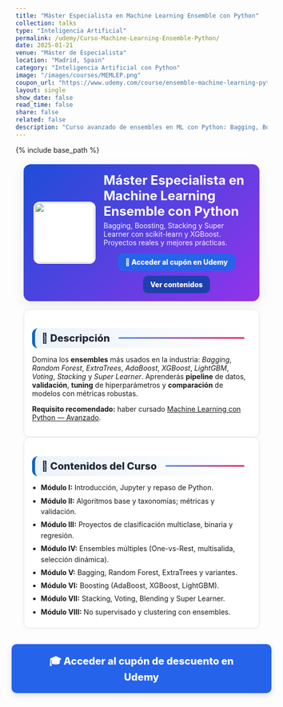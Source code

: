 ```yaml
---
title: "Máster Especialista en Machine Learning Ensemble con Python"
collection: talks
type: "Inteligencia Artificial"
permalink: /udemy/Curso-Machine-Learning-Ensemble-Python/
date: 2025-01-21
venue: "Máster de Especialista"
location: "Madrid, Spain"
category: "Inteligencia Artificial con Python"
image: "/images/courses/MEMLEP.png"
coupon_url: "https://www.udemy.com/course/ensemble-machine-learning-python/?couponCode=SEP_2025"
layout: single
show_date: false
read_time: false
share: false
related: false
description: "Curso avanzado de ensembles en ML con Python: Bagging, Boosting, Stacking y Super Learner con scikit-learn y XGBoost."
---
```


{% include base_path %}

<!-- ✅ SEO básico -->
<link rel="canonical" href="{{ site.url }}{{ page.permalink }}">
<meta name="robots" content="index,follow">
<meta name="description" content="Máster de especialización en Machine Learning Ensemble con Python: Bagging, Boosting, Stacking, Super Learner y proyectos reales con scikit-learn y XGBoost.">

<!-- ✅ Open Graph / Twitter -->
<meta property="og:title" content="Máster Especialista en Machine Learning Ensemble con Python">
<meta property="og:description" content="Bagging, Boosting, Stacking y Super Learner con Python. Proyectos reales y técnicas avanzadas de ensembles.">
<meta property="og:type" content="website">
<meta property="og:url" content="{{ site.url }}{{ page.permalink }}">
<meta property="og:image" content="{{ site.url }}{{ page.image }}">
<meta property="og:image:width" content="1200"><meta property="og:image:height" content="630">

<meta name="twitter:card" content="summary_large_image">
<meta name="twitter:title" content="Máster Especialista en Machine Learning Ensemble con Python">
<meta name="twitter:description" content="Domina modelos ensemblados con scikit-learn y XGBoost: Bagging, Boosting, Stacking y Super Learner.">
<meta name="twitter:image" content="{{ site.url }}{{ page.image }}">

<!-- ✅ JSON-LD (Course + Offer) -->
<script type="application/ld+json">
{
  "@context": "https://schema.org",
  "@type": "Course",
  "name": "Máster Especialista en Machine Learning Ensemble con Python",
  "description": "Curso avanzado de modelos ensemblados: Bagging, Boosting, Stacking y Super Learner con Python (scikit-learn, XGBoost).",
  "provider": { "@type": "Organization", "name": "Udemy", "sameAs": "https://www.udemy.com" },
  "educationalCredentialAwarded": "Certificado de finalización",
  "inLanguage": "es",
  "url": "{{ page.coupon_url }}",
  "image": "{{ site.url }}{{ page.image }}",
  "isAccessibleForFree": false,
  "hasCourseInstance": {
    "@type": "CourseInstance",
    "name": "Máster Especialista en Machine Learning Ensemble con Python",
    "courseMode": "online",
    "courseWorkload": "PT30H",
    "inLanguage": "es",
    "startDate": "2025-01-21",
    "endDate": "2025-12-31",
    "eventAttendanceMode": "https://schema.org/OnlineEventAttendanceMode",
    "eventStatus": "https://schema.org/EventScheduled",
    "location": { "@type": "VirtualLocation", "url": "https://www.udemy.com" },
    "organizer": { "@type": "Organization", "name": "Udemy", "url": "https://www.udemy.com" },
    "performer": { "@type": "Person", "name": "Manuel Castillo-Cara", "url": "https://www.manuelcastillo.eu/" },
    "offers": {
      "@type": "Offer",
      "url": "{{ page.coupon_url }}",
      "priceCurrency": "USD",
      "price": "12.00",
      "availability": "https://schema.org/InStock",
      "validFrom": "2025-04-01",
      "category": "Education"
    }
  }
}
</script>

<!-- 🎨 Estilos unificados -->
<style>
  :root{
    --ink:#1f2937; --muted:#6b7280; --bd:#e5e7eb; --soft:#f8fafc;
    --card:#ffffff; --brand:#1565c0;
    --cta:#2563eb; --cta-hover:#1d4ed8; --cta-soft:#eaf1ff;
  }
  .course-wrap{max-width:1050px;margin:0 auto;padding:0 1rem}

  /* HERO */
  .course-hero{
    display:flex; gap:1rem; align-items:center; flex-wrap:wrap;
    background:linear-gradient(135deg,#1d4ed8 0%, #9333ea 100%);
    color:#fff; border-radius:14px; padding:1rem 1.25rem; margin:1.25rem 0 1rem;
    box-shadow:0 8px 24px rgba(0,0,0,.08);
  }
  .course-hero img{width:120px;height:120px;object-fit:cover;border-radius:12px;background:#fff;border:2px solid rgba(255,255,255,.7)}
  .course-hero h1{font-size:1.6rem;margin:.1rem 0 .3rem;line-height:1.2}
  .course-hero p{margin:0;opacity:.95}
  .hero-actions{display:flex;justify-content:center;align-items:center;gap:.6rem;flex-wrap:wrap;margin-top:.8rem;text-align:center}

  /* Botones */
  .btn{display:inline-block;padding:.65em 1.05em;border-radius:10px;font-weight:800;text-decoration:none;border:0;cursor:pointer;transition:transform .06s ease,box-shadow .15s ease,background-color .15s ease}
  .btn:hover{transform:translateY(-1px);box-shadow:0 6px 16px rgba(0,0,0,.18)}
  .btn-primary{background:var(--cta);color:#fff !important}
  .btn-primary:hover{background:var(--cta-hover) !important}
  .btn-ghost{background:#1e40af;color:#fff !important;border:none}
  .btn-ghost:hover{background:#1e3a8a}

  /* Secciones */
  .section-title{
    display:flex;align-items:center;gap:.5rem;font-size:1.25rem;font-weight:800;color:var(--ink);
    background:linear-gradient(90deg, rgba(21,101,192,.08), #fff);
    border-left:6px solid var(--brand);border-radius:12px;padding:.5rem .8rem;margin:1.3rem 0 .8rem;
  }
  .section-title::after{content:"";flex:1;height:3px;margin-left:.6rem;background:linear-gradient(to right,#4a90e2,#e91e63);border-radius:2px}

  .card{background:var(--card);border:1px solid var(--bd);border-radius:12px;padding:1rem;box-shadow:0 2px 10px rgba(0,0,0,.04)}
  .list{margin:.35rem 0 0;padding-left:1.1rem}
  .list li{margin:.28rem 0;line-height:1.55}

  /* CTA inferior centrado y grande */
  .cta-center{display:flex;justify-content:center;margin:2rem 0}
  .cta-center .btn-primary{padding:1em 2.5em;font-size:1.25rem;min-width:clamp(260px,50vw,420px);text-align:center;box-shadow:0 4px 12px rgba(0,0,0,.15)}

  /* Ocultar meta del theme */
  .page__meta, .page__meta-title, .page__taxonomy, .page__date { display:none !important; }
</style>

<div class="course-wrap">

  <!-- HERO -->
  <section class="course-hero">
    <img src="{{ page.image }}" alt="Máster Ensemble Machine Learning con Python">
    <div style="flex:1">
      <h1>Máster Especialista en Machine Learning Ensemble con Python</h1>
      <p>Bagging, Boosting, Stacking y Super Learner con scikit-learn y XGBoost. Proyectos reales y mejores prácticas.</p>
      <div class="hero-actions">
        <a class="btn btn-primary" href="{{ page.coupon_url }}" target="_blank" rel="noopener">🚀 Acceder al cupón en Udemy</a>
        <a class="btn btn-ghost" href="#contenido" rel="noopener">Ver contenidos</a>
      </div>
    </div>
  </section>

  <!-- DESCRIPCIÓN -->
  <div class="card">
    <h2 id="descripcion" class="section-title">📘 Descripción</h2>
    <p>Domina los <strong>ensembles</strong> más usados en la industria: <em>Bagging</em>, <em>Random Forest</em>, <em>ExtraTrees</em>, <em>AdaBoost</em>, <em>XGBoost</em>, <em>LightGBM</em>, <em>Voting</em>, <em>Stacking</em> y <em>Super Learner</em>. Aprenderás <strong>pipeline</strong> de datos, <strong>validación</strong>, <strong>tuning</strong> de hiperparámetros y <strong>comparación</strong> de modelos con métricas robustas.</p>
    <p><strong>Requisito recomendado:</strong> haber cursado <a href="https://www.udemy.com/course/machine-learning-con-python-aprendizaje-automatico-avanzado/?couponCode=SEP_2025" target="_blank" rel="noopener">Machine Learning con Python — Avanzado</a>.</p>
  </div>

  <!-- CONTENIDOS -->
  <div class="card">
    <h2 id="contenido" class="section-title">🧭 Contenidos del Curso</h2>
    <ul class="list">
      <li><strong>Módulo I:</strong> Introducción, Jupyter y repaso de Python.</li>
      <li><strong>Módulo II:</strong> Algoritmos base y taxonomías; métricas y validación.</li>
      <li><strong>Módulo III:</strong> Proyectos de clasificación multiclase, binaria y regresión.</li>
      <li><strong>Módulo IV:</strong> Ensembles múltiples (One-vs-Rest, multisalida, selección dinámica).</li>
      <li><strong>Módulo V:</strong> Bagging, Random Forest, ExtraTrees y variantes.</li>
      <li><strong>Módulo VI:</strong> Boosting (AdaBoost, XGBoost, LightGBM).</li>
      <li><strong>Módulo VII:</strong> Stacking, Voting, Blending y Super Learner.</li>
      <li><strong>Módulo VIII:</strong> No supervisado y clustering con ensembles.</li>
    </ul>
  </div>

  <!-- CTA inferior -->
  <div class="cta-center">
    <a class="btn btn-primary" href="{{ page.coupon_url }}" target="_blank" rel="noopener">🎓 Acceder al cupón de descuento en Udemy</a>
  </div>
</div>
